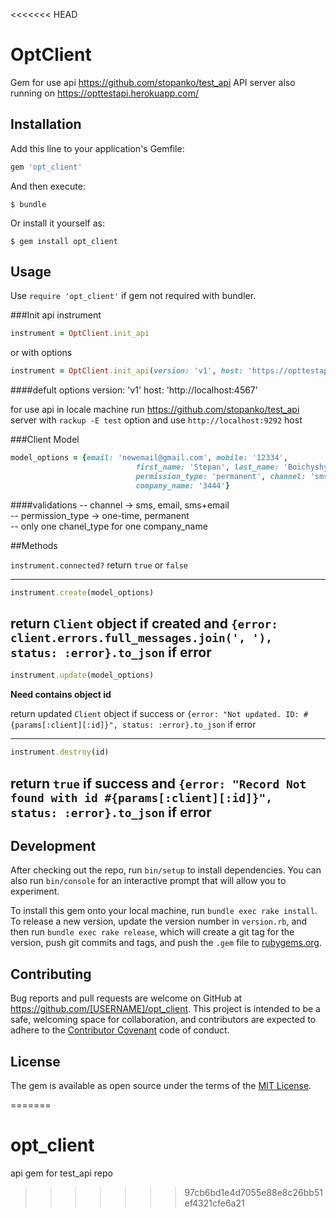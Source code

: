 <<<<<<< HEAD
# OptClient

Gem for use api https://github.com/stopanko/test_api
API server also running on https://opttestapi.herokuapp.com/

## Installation

Add this line to your application's Gemfile:

```ruby
gem 'opt_client'
```

And then execute:

    $ bundle

Or install it yourself as:

    $ gem install opt_client

## Usage

Use `require 'opt_client'` if gem not required with bundler.

###Init api instrument
```ruby
instrument = OptClient.init_api
```
or with options
```ruby
instrument = OptClient.init_api(version: 'v1', host: 'https://opttestapi.herokuapp.com/')
```


####defult options
    version: 'v1'
    host: 'http://localhost:4567'


for use api in locale machine run https://github.com/stopanko/test_api server with `rackup -E test` option and use `http://localhost:9292` host

###Client Model
```ruby
model_options = {email: 'newemail@gmail.com', mobile: '12334',
                            first_name: 'Stepan', last_name: 'Boichyshyn',
                            permission_type: 'permanent', channel: 'sms',
                            company_name: '3444'}
```
####validations
-- channel -> sms, email, sms+email <br>
-- permission_type -> one-time, permanent <br>
-- only one chanel_type for one company_name <br>

##Methods

`instrument.connected?` return `true` or `false`

----
```ruby
instrument.create(model_options)
```
return `Client` object if created and `{error: client.errors.full_messages.join(', '), status: :error}.to_json` if error
----

```ruby
instrument.update(model_options)
```
<b>Need contains object id</b>

return updated `Client` object if success or `{error: "Not updated. ID: #{params[:client][:id]}", status: :error}.to_json` if error

----

```ruby
instrument.destroy(id)
```
return `true` if success and `{error: "Record Not found with id #{params[:client][:id]}", status: :error}.to_json` if error
----

## Development

After checking out the repo, run `bin/setup` to install dependencies. You can also run `bin/console` for an interactive prompt that will allow you to experiment.

To install this gem onto your local machine, run `bundle exec rake install`. To release a new version, update the version number in `version.rb`, and then run `bundle exec rake release`, which will create a git tag for the version, push git commits and tags, and push the `.gem` file to [rubygems.org](https://rubygems.org).

## Contributing

Bug reports and pull requests are welcome on GitHub at https://github.com/[USERNAME]/opt_client. This project is intended to be a safe, welcoming space for collaboration, and contributors are expected to adhere to the [Contributor Covenant](contributor-covenant.org) code of conduct.


## License

The gem is available as open source under the terms of the [MIT License](http://opensource.org/licenses/MIT).

=======
# opt_client
api gem for test_api repo
>>>>>>> 97cb6bd1e4d7055e88e8c26bb51ef4321cfe6a21

